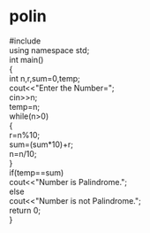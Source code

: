 # polin
#include <iostream>  
using namespace std;  
int main()  
{  
  int n,r,sum=0,temp;    
  cout<<"Enter the Number=";    
  cin>>n;    
 temp=n;    
 while(n>0)    
{    
 r=n%10;    
 sum=(sum*10)+r;    
 n=n/10;    
}    
if(temp==sum)    
cout<<"Number is Palindrome.";    
else    
cout<<"Number is not Palindrome.";   
  return 0;  
}  
